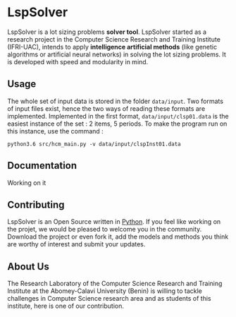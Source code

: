 # LspSolver

LspSolver is a lot sizing problems **solver tool**. LspSolver started as a research project in the Computer Science Research and Training Institute (IFRI-UAC), intends to apply **intelligence artificial methods** (like genetic algorithms or artificial neural networks) in solving the lot sizing problems. It is developed with speed and modularity in mind.

Usage
------------

The whole set of input data is stored in the folder `data/input`. Two formats of input files exist, hence the two ways of reading these formats are implemented. Implemented in the first format, `data/input/clsp01.data` is the easiest instance of the set : 2 items, 5 periods. 
To make the program run on this instance, use the command : 

    python3.6 src/hcm_main.py -v data/input/clspInst01.data
    

Documentation
-------------

Working on it

Contributing
------------

LspSolver is an Open Source written in [Python][1]. If you feel like working on the projet, we would be pleased to welcome you in the community. Download the project or even fork it, add the models and methods you think are worthy of interest and submit your updates. 

About Us
--------

The Research Laboratory of the Computer Science Research and Training Institute at the Abomey-Calavi University (Benin) is willing to tackle challenges in Computer Science research area and as students of this institute, here is one of our contribution.

[1]: https://www.python.org/
